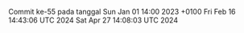 Commit ke-55 pada tanggal Sun Jan 01 14:00 2023 +0100
Fri Feb 16 14:43:06 UTC 2024
Sat Apr 27 14:08:03 UTC 2024
